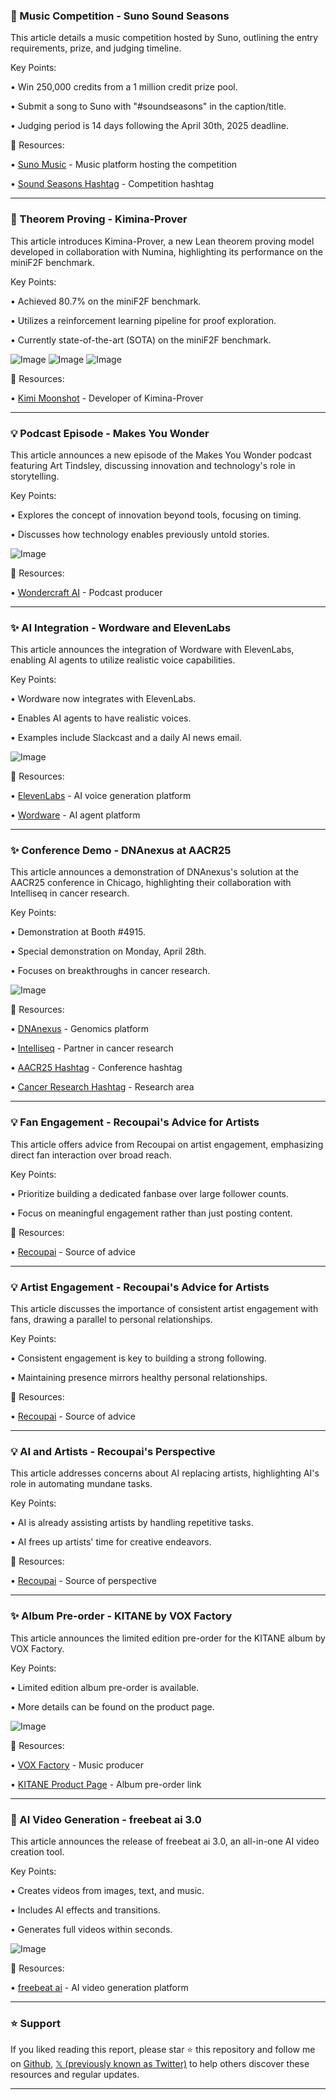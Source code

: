 ### 🚀 Music Competition - Suno Sound Seasons

This article details a music competition hosted by Suno, outlining the entry requirements, prize, and judging timeline.

Key Points:

• Win 250,000 credits from a 1 million credit prize pool.

• Submit a song to Suno with "#soundseasons" in the caption/title.

• Judging period is 14 days following the April 30th, 2025 deadline.


🔗 Resources:

• [Suno Music](https://x.com/SunoMusic) - Music platform hosting the competition

• [Sound Seasons Hashtag](https://x.com/hashtag/soundseasons?src=hashtag_click) - Competition hashtag


---
### 🤖 Theorem Proving - Kimina-Prover

This article introduces Kimina-Prover, a new Lean theorem proving model developed in collaboration with Numina, highlighting its performance on the miniF2F benchmark.

Key Points:

• Achieved 80.7% on the miniF2F benchmark.

• Utilizes a reinforcement learning pipeline for proof exploration.

• Currently state-of-the-art (SOTA) on the miniF2F benchmark.


![Image](https://pbs.twimg.com/media/GogXcSBWoAA4ypq?format=jpg&name=small)
![Image](https://pbs.twimg.com/media/GogXcSXWAAAfa6U?format=jpg&name=360x360)
![Image](https://pbs.twimg.com/media/GogXqfPWoAAVj_M?format=jpg&name=360x360)

🔗 Resources:

• [Kimi Moonshot](https://x.com/Kimi_Moonshot) - Developer of Kimina-Prover


---
### 💡 Podcast Episode - Makes You Wonder

This article announces a new episode of the Makes You Wonder podcast featuring Art Tindsley, discussing innovation and technology's role in storytelling.

Key Points:

• Explores the concept of innovation beyond tools, focusing on timing.

• Discusses how technology enables previously untold stories.


![Image](https://pbs.twimg.com/amplify_video_thumb/1916925299603771392/img/4uqMUVVsrOLrEhvl.jpg)

🔗 Resources:

• [Wondercraft AI](https://x.com/wondercraft_ai) - Podcast producer


---
### ✨ AI Integration - Wordware and ElevenLabs

This article announces the integration of Wordware with ElevenLabs, enabling AI agents to utilize realistic voice capabilities.

Key Points:

• Wordware now integrates with ElevenLabs.

• Enables AI agents to have realistic voices.

• Examples include Slackcast and a daily AI news email.


![Image](https://pbs.twimg.com/amplify_video_thumb/1915962348881539072/img/Rib5VjT-FefQDPb7.jpg)

🔗 Resources:

• [ElevenLabs](https://x.com/elevenlabsio) - AI voice generation platform

• [Wordware](https://x.com/wordware) - AI agent platform


---
### ✨ Conference Demo - DNAnexus at AACR25

This article announces a demonstration of DNAnexus's solution at the AACR25 conference in Chicago, highlighting their collaboration with Intelliseq in cancer research.

Key Points:

• Demonstration at Booth #4915.

• Special demonstration on Monday, April 28th.

• Focuses on breakthroughs in cancer research.


![Image](https://pbs.twimg.com/media/GpY-TXyXAAAHqCJ?format=jpg&name=small)

🔗 Resources:

• [DNAnexus](https://x.com/dnanexus) - Genomics platform

• [Intelliseq](https://x.com/intelliseq) - Partner in cancer research


• [AACR25 Hashtag](https://x.com/hashtag/AACR25?src=hashtag_click) - Conference hashtag

• [Cancer Research Hashtag](https://x.com/hashtag/CancerResearch?src=hashtag_click) - Research area


---
### 💡 Fan Engagement - Recoupai's Advice for Artists

This article offers advice from Recoupai on artist engagement, emphasizing direct fan interaction over broad reach.

Key Points:

• Prioritize building a dedicated fanbase over large follower counts.

• Focus on meaningful engagement rather than just posting content.


🔗 Resources:

• [Recoupai](https://x.com/recoupai) -  Source of advice


---
### 💡 Artist Engagement - Recoupai's Advice for Artists

This article discusses the importance of consistent artist engagement with fans, drawing a parallel to personal relationships.

Key Points:

• Consistent engagement is key to building a strong following.

• Maintaining presence mirrors healthy personal relationships.


🔗 Resources:

• [Recoupai](https://x.com/recoupai) -  Source of advice


---
### 💡 AI and Artists - Recoupai's Perspective

This article addresses concerns about AI replacing artists, highlighting AI's role in automating mundane tasks.

Key Points:

• AI is already assisting artists by handling repetitive tasks.

• AI frees up artists' time for creative endeavors.


🔗 Resources:

• [Recoupai](https://x.com/recoupai) - Source of perspective


---
### ✨ Album Pre-order - KITANE by VOX Factory

This article announces the limited edition pre-order for the KITANE album by VOX Factory.

Key Points:

• Limited edition album pre-order is available.

• More details can be found on the product page.


![Image](https://pbs.twimg.com/media/GoznCeUa0AACKMV?format=jpg&name=small)

🔗 Resources:

• [VOX Factory](https://x.com/voxfactory) - Music producer

• [KITANE Product Page](https://marpple.shop/kr/voxfactory/products/21681144) - Album pre-order link


---
### 🚀 AI Video Generation - freebeat ai 3.0

This article announces the release of freebeat ai 3.0, an all-in-one AI video creation tool.

Key Points:

• Creates videos from images, text, and music.

• Includes AI effects and transitions.

• Generates full videos within seconds.


![Image](https://pbs.twimg.com/amplify_video_thumb/1912167674592866304/img/hFUs2dEaDUtI7dqn.jpg)

🔗 Resources:

• [freebeat ai](https://freebeat.ai) - AI video generation platform


---

### ⭐️ Support

If you liked reading this report, please star ⭐️ this repository and follow me on [Github](https://github.com/Drix10), [𝕏 (previously known as Twitter)](https://x.com/DRIX_10_) to help others discover these resources and regular updates.

---